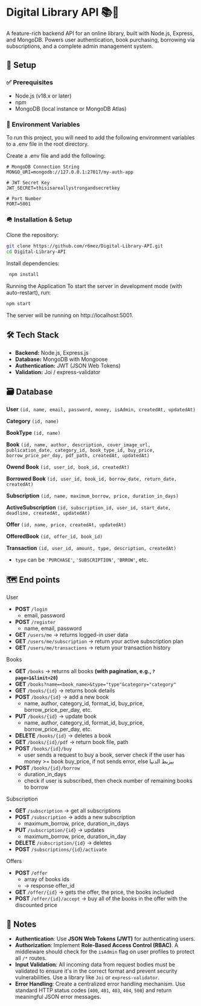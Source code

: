 # Digital Library API 📚🛜
A feature-rich backend API for an online library, built with Node.js, Express, and MongoDB. Powers user authentication, book purchasing, borrowing via subscriptions, and a complete admin management system.


## 🛫 Setup
### ✅ Prerequisites
- Node.js (v18.x or later)
- npm 
- MongoDB (local instance or MongoDB Atlas)

### 🔑 Environment Variables

To run this project, you will need to add the following environment variables to a .env file in the root directory.

Create a .env file and add the following:

```env
# MongoDB Connection String
MONGO_URI=mongodb://127.0.0.1:27017/my-auth-app

# JWT Secret Key
JWT_SECRET=thisisareallystrongandsecretkey

# Port Number
PORT=5001
```

### 🪖 Installation & Setup

Clone the repository:
```bash
git clone https://github.com/r6mez/Digital-Library-API.git
cd Digital-Library-API
```

Install dependencies:
``` bash
 npm install
```

Running the Application
To start the server in development mode (with auto-restart), run:

```bash
npm start
```

The server will be running on http://localhost:5001.

## 🛠️ Tech Stack
- **Backend:** Node.js, Express.js
- **Database:** MongoDB with Mongoose
- **Authentication:** JWT (JSON Web Tokens)
- **Validation:** Joi / express-validator

## 🗃️ Database
**User**
`(id, name, email, password, money, isAdmin, createdAt, updatedAt)`

**Category**
`(id, name)`

**BookType** 
`(id, name)`

**Book**
`(id, name, author, description, cover_image_url, publication_date, category_id, book_type_id, buy_price, borrow_price_per_day, pdf_path, createdAt, updatedAt)`

**Owend Book**
`(id, user_id, book_id, createdAt)`

**Borrowed Book**
`(id, user_id, book_id, borrow_date, return_date, createdAt)`

**Subscription**
`(id, name, maximum_borrow, price, duration_in_days)`

**ActiveSubscription** 
`(id, subscription_id, user_id, start_date, deadline, createdAt, updatedAt)`

**Offer** 
`(id, name, price, createdAt, updatedAt)`

**OfferedBook**
`(id, offer_id, book_id)`

**Transaction** 
`(id, user_id, amount, type, description, createdAt)`
* `type` can be `'PURCHASE'`, `'SUBSCRIPTION'`, `'BRROW'`, etc.



## 🗺️ End points

User
- **POST** `/login` 
	- email, password
- **POST** `/register`
	- name, email, password
- **GET** `/users/me` -> returns logged-in user data
- **GET** `/users/me/subscription` -> return your active subscription plan
- **GET** `/users/me/transactions` -> return your transaction history

Books
- **GET** `/books` -> returns all books **(with pagination, e.g., `?page=1&limit=20`)**
- **GET** `/books?name=<book_name>&type="type"&category="category"`
- **GET** `/books/{id}` -> returns book details
- **POST** `/books/{id}` -> add a new book
    - name, author, category_id, format_id, buy_price, borrow_price_per_day, etc.
- **PUT**  `/books/{id}` -> update book
    - name, author, category_id, format_id, buy_price, borrow_price_per_day, etc.
- **DELETE** `/books/{id}` -> deletes a book
- **GET** `/books/{id}/pdf` -> return book file, path
- **POST** `/books/{id}/buy` 
	- user sends a request to buy a book, server check if the user has money >= book buy_price, if not sends error, else بيزبط الدنيا
- **POST** `/books/{id}/borrow`
	- duration_in_days 
	- check if user is subscribed, then check number of remaining books to borrow

Subscription
- **GET** `/subscription` -> get all subscriptions 
- **POST** `/subscription` -> adds a new subscription
	- maximum_borrow, price, duration_in_days
- **PUT** `/subscription/{id}` -> updates
	- maximum_borrow, price, duration_in_day
- **DELETE** `/subscription/{id}` -> deletes
- **POST** `/subscriptions/{id}/activate`

Offers
- **POST** `/offer` 
	- array of books ids
	- -> response offer_id
- **GET** `/offer/{id}` -> gets the offer, the price, the books included
- **POST** `/offer/{id}/accept` -> buy all of the books in the offer with the discounted price


## 📝 Notes
- **Authentication**: Use **JSON Web Tokens (JWT)** for authenticating users.
- **Authorization**: Implement **Role-Based Access Control (RBAC)**. A middleware should check for the `isAdmin` flag on user profiles to protect all `/*` routes.
- **Input Validation**: All incoming data from request bodies must be validated to ensure it's in the correct format and prevent security vulnerabilities. Use a library like `Joi` or `express-validator`.
- **Error Handling**: Create a centralized error handling mechanism. Use standard HTTP status codes (`400`, `401`, `403`, `404`, `500`) and return meaningful JSON error messages.